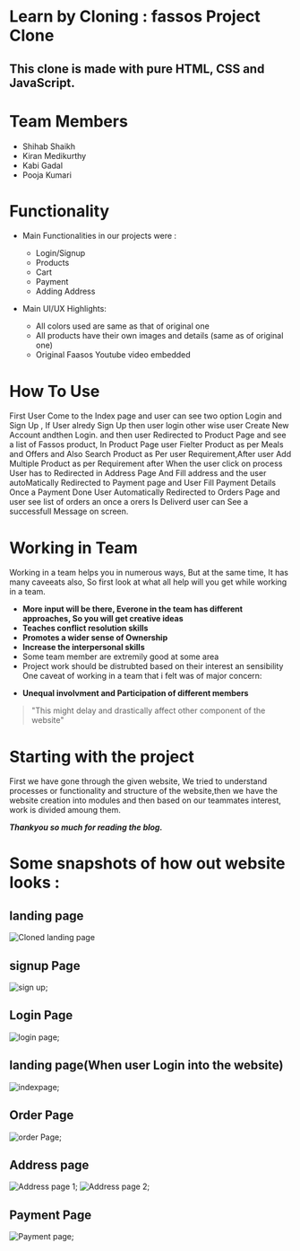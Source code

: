 # Learn by Cloning : fassos Project Clone
## This clone is made with pure HTML, CSS and JavaScript.

# Team Members
   * Shihab Shaikh
   * Kiran Medikurthy
   * Kabi Gadal
   * Pooja Kumari



# Functionality
* Main Functionalities in our projects were :
    * Login/Signup
    * Products
    * Cart
    * Payment
    * Adding Address
     
     
 * Main UI/UX Highlights:
      * All colors used are same as that of original one
      * All products have their own images and details (same as of original one)
      * Original Faasos Youtube video embedded
         
# How To Use

First User Come to the Index page and user can see two option Login and Sign Up , If User alredy Sign Up then user login other wise user Create New Account andthen Login.
and then user Redirected to Product Page and see a list of Fassos product, In Product Page user Fielter Product as per Meals and Offers and Also Search Product 
as Per user Requirement,After user Add Multiple Product as per Requirement after When the user click on process User has to Redirected in Address Page And
Fill address and the user autoMatically Redirected to Payment page and User Fill Payment Details Once a Payment Done User Automatically Redirected to Orders Page and user see list of orders an once a orers Is Deliverd user can See a successfull Message on screen.


# Working in Team

Working in a team helps you in numerous ways, But at the same time, It has many caveeats also, So first look at what all help will you get while working in a team.

- **More input will be there, Everone in the team has different approaches, So you will get creative ideas**
- **Teaches conflict resolution skills**
- **Promotes a wider sense of Ownership**
- **Increase the interpersonal skills**
- Some team member are extremily good at some area
- Project work should be distrubted based on their interest an sensibility
One caveat of working in a team that i felt was of major concern:
* **Unequal involvment and Participation of different members**
>"This might delay and drastically affect other component of the website"
# Starting with the project
First we have gone through the given website, We tried to understand processes or functionality and structure of the website,then we have the website creation into modules and then based on our teammates interest, work is divided amoung them.

***Thankyou so much for reading the blog.***




# Some snapshots of how out website looks : 

## landing page
![Cloned landing page](https://github.com/kirankumar-medikurthy/MasaiProject-Unit-2/blob/main/scrrenshort/landing-page.png) 
## signup Page
![sign up](https://github.com/kirankumar-medikurthy/MasaiProject-Unit-2/blob/main/scrrenshort/sign-up.png);
## Login Page
![login page](https://github.com/kirankumar-medikurthy/MasaiProject-Unit-2/blob/main/scrrenshort/login.png);
## landing page(When user Login into the website)
![indexpage](https://github.com/kirankumar-medikurthy/MasaiProject-Unit-2/blob/main/scrrenshort/index-page.png);
## Order Page
![order Page](https://github.com/kirankumar-medikurthy/MasaiProject-Unit-2/blob/main/scrrenshort/order%20page.png);
## Address page
![Address page 1](https://github.com/kirankumar-medikurthy/MasaiProject-Unit-2/blob/main/scrrenshort/address%20page.png);
![Address page 2](https://github.com/kirankumar-medikurthy/MasaiProject-Unit-2/blob/main/scrrenshort/address%20page%202.png);
## Payment Page
![Payment page](https://github.com/kirankumar-medikurthy/MasaiProject-Unit-2/blob/main/scrrenshort/payment%20page.png);


  
